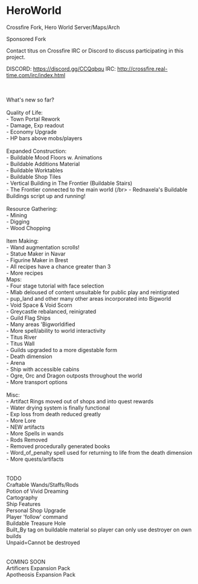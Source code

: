 # HeroWorld
Crossfire Fork, Hero World Server/Maps/Arch

Sponsored Fork </br>

Contact titus on Crossfire IRC or Discord to discuss participating in this project.

DISCORD: https://discord.gg/CCQqbqu
IRC: http://crossfire.real-time.com/irc/index.html

</BR>
</br>
What's new so far? </br>
</br>
Quality of Life: </br>
- Town Portal Rework </br>
- Damage, Exp readout </br>
- Economy Upgrade </br>
- HP bars above mobs/players </br>
 </br>
Expanded Construction: </br>
- Buildable Mood Floors w. Animations </br>
- Buildable Additions Material </br>
- Buildable Worktables </br>
- Buildable Shop Tiles </br>
- Vertical Building in The Frontier (Buildable Stairs) </br>
- The Frontier connected to the main world (/br>
- Rednaxela's Buildable Buildings script up and running! <br>
 </br>
Resource Gathering: </br>
- Mining </br>
- Digging </br>
- Wood Chopping </br>
 </br>
Item Making: </br>
- Wand augmentation scrolls! </br>
- Statue Maker in Navar </br>
- Figurine Maker in Brest </br>
- All recipes have a chance greater than 3 </br>
- More recipes </br>
Maps: </br>
- Four stage tutorial with face selection </br>
- Mlab deloused of content unsuitable for public play and reintigrated </br>
- pup_land and other many other areas incorporated into Bigworld </br>
- Void Space & Void Scorn </br>
- Greycastle rebalanced, reinigrated </br>
- Guild Flag Ships </br>
- Many areas 'Bigworldified </br>
- More spell/ability to world interactivity </br>
- Titus River </br>
- Titus Wall </br>
- Guilds upgraded to a more digestable form </br>
- Death dimension </br>
- Arena </br>
- Ship with accessible cabins </br>
- Ogre, Orc and Dragon outposts throughout the world </br>
- More transport options </br>
</br>
Misc: </br>
- Artifact Rings moved out of shops and into quest rewards </br>
- Water drying system is finally functional </br>
- Exp loss from death reduced greatly </br>
- More Lore </br>
- NEW artifacts <br>
- More Spells in wands</br>
- Rods Removed </br>
- Removed procedurally generated books </br>
- Word_of_penalty spell used for returning to life from the death dimension </br>
- More quests/artifacts </br>
</br>
</br>
TODO </br>
Craftable Wands/Staffs/Rods </br>
Potion of Vivid Dreaming </br>
Cartography </br>
Ship Features </br>
Personal Shop Upgrade </br>
Player 'follow' command </br>
Buildable Treasure Hole </br>
Built_By tag on buildable material so player can only use destroyer on own builds </br>
Unpaid=Cannot be destroyed </br>
</br>
</br>
COMING SOON </br>
Artificers Expansion Pack </br>
Apotheosis Expansion Pack </br>

